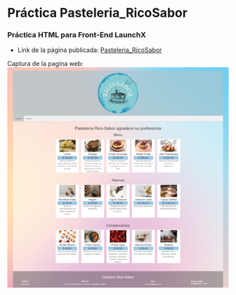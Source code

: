 # Práctica Pasteleria_RicoSabor

### Práctica HTML para Front-End LaunchX
* Link de la página publicada: [Pasteleria_RicoSabor](https://urivan07.github.io/Pasteleria_RicoSabor/)

Captura de la pagina web:
![Captura de la pagina](https://github.com/Urivan07/Pasteleria_RicoSabor/blob/main/assets/img/1-Sitio%20Cliente%20-%20Menu.png)
